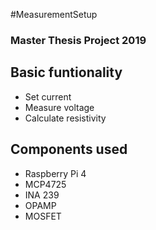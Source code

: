 #MeasurementSetup
### Master Thesis Project 2019

## Basic funtionality

- Set current
- Measure voltage
- Calculate resistivity

## Components used
- Raspberry Pi 4
- MCP4725
- INA 239
- OPAMP
- MOSFET
